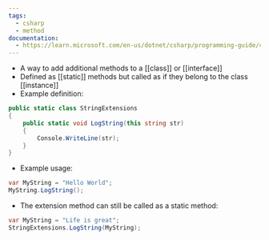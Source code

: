 ```yaml
---
tags:
  - csharp
  - method
documentation:
  - https://learn.microsoft.com/en-us/dotnet/csharp/programming-guide/classes-and-structs/extension-methods
---
```

- A way to add additional methods to a [[class]] or [[interface]]
- Defined as [[static]] methods but called as if they belong to the class [[instance]]
- Example definition:
```csharp
public static class StringExtensions
{
	public static void LogString(this string str)
	{
		Console.WriteLine(str);
	}
}
```
- Example usage:
```csharp
var MyString = "Hello World";
MyString.LogString();
```
- The extension method can still be called as a static method:
```csharp
var MyString = "Life is great";
StringExtensions.LogString(MyString);
```